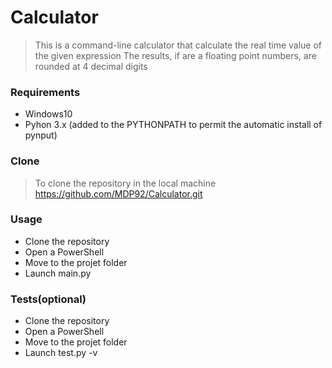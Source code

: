 # Calculator
> This is a command-line calculator that calculate the real time value of the given expression
> The results, if are a floating point numbers, are rounded at 4 decimal digits
### Requirements
- Windows10
- Pyhon 3.x (added to the PYTHONPATH to permit the automatic install of pynput)
### Clone
> To clone the repository in the local machine https://github.com/MDP92/Calculator.git
### Usage
- Clone the repository
- Open a PowerShell
- Move to the projet folder
- Launch main.py
### Tests(optional)
- Clone the repository
- Open a PowerShell
- Move to the projet folder
- Launch test.py -v
